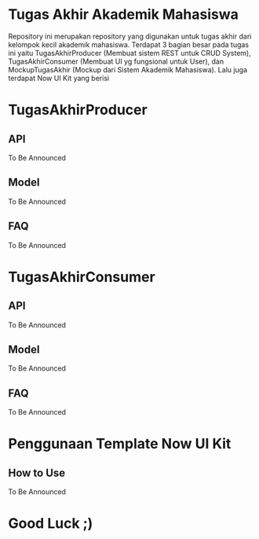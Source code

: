 # Tugas Akhir Akademik Mahasiswa

Repository ini merupakan repository yang digunakan untuk tugas akhir dari kelompok kecil akademik mahasiswa. Terdapat 3 bagian besar pada tugas ini yaitu TugasAkhirProducer (Membuat sistem REST untuk CRUD System), TugasAkhirConsumer (Membuat UI yg fungsional untuk User), dan MockupTugasAkhir (Mockup dari Sistem Akademik Mahasiswa). Lalu juga terdapat Now UI Kit yang berisi 

# TugasAkhirProducer

## API

To Be Announced

## Model

To Be Announced

## FAQ

To Be Announced

# TugasAkhirConsumer

## API

To Be Announced

## Model

To Be Announced

## FAQ

To Be Announced

# Penggunaan Template Now UI Kit

## How to Use

To Be Announced


# Good Luck ;)